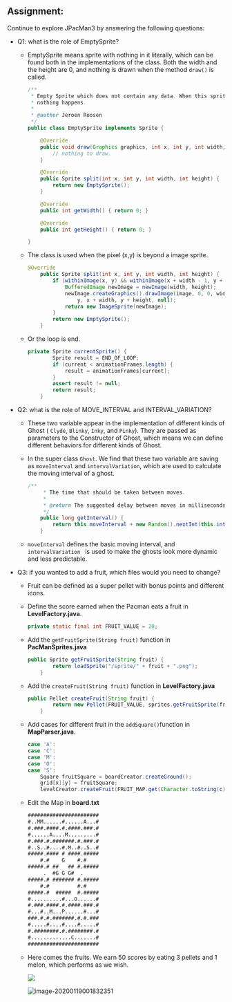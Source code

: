 ## Assignment:
Continue to explore JPacMan3 by answering the following questions:
+ Q1: what is the role of EmptySprite?

  + EmptySprite means sprite with nothing in it literally, which can be found both in the implementations of the class. Both the width and the height are 0, and nothing is drawn when the method `draw()` is called.

    ```java
    /**
     * Empty Sprite which does not contain any data. When this sprite is drawn,
     * nothing happens.
     *
     * @author Jeroen Roosen 
     */
    public class EmptySprite implements Sprite {
    
        @Override
        public void draw(Graphics graphics, int x, int y, int width, int height) {
            // nothing to draw.
        }
    
        @Override
        public Sprite split(int x, int y, int width, int height) {
            return new EmptySprite();
        }
    
        @Override
        public int getWidth() { return 0; }
    
        @Override
        public int getHeight() { return 0; }
    
    }
    ```

  + The class is used when the pixel (x,y) is beyond a image sprite.

    ```java
    @Override
        public Sprite split(int x, int y, int width, int height) {
            if (withinImage(x, y) && withinImage(x + width - 1, y + height - 1)) {
                BufferedImage newImage = newImage(width, height);
                newImage.createGraphics().drawImage(image, 0, 0, width, height, x,
                    y, x + width, y + height, null);
                return new ImageSprite(newImage);
            }
            return new EmptySprite();
        }
    ```

  + Or the loop is end. 

    ```java
    private Sprite currentSprite() {
            Sprite result = END_OF_LOOP;
            if (current < animationFrames.length) {
                result = animationFrames[current];
            }
            assert result != null;
            return result;
        }
    ```

    

+ Q2: what is the role of MOVE_INTERVAL and INTERVAL_VARIATION?

  + These two variable appear in the implementation of different kinds of Ghost ( `Clyde`, `Blinky`, `Inky`, and `Pinky`). They are passed as parameters to the Constructor of Ghost, which means we can define different behaviors for different kinds of Ghost.

  + In the super class `Ghost`. We find that these two variable are saving as `moveInterval` and `intervalVariation`, which are used to calculate the moving interval of a ghost.

    ```java
    /**
         * The time that should be taken between moves.
         *
         * @return The suggested delay between moves in milliseconds.
         */
        public long getInterval() {
            return this.moveInterval + new Random().nextInt(this.intervalVariation);
        }
    
    ```

  + `moveInterval` defines the basic moving interval, and `intervalVariation ` is used to make the ghosts look more dynamic and less predictable.

+ Q3: if you wanted to add a fruit, which files would you need to change?

  + Fruit can be defined as a super pellet with bonus points and different icons.

  + Define the score earned when the Pacman eats a fruit in **LevelFactory.java**.

    ```java
    private static final int FRUIT_VALUE = 20;
    ```

  + Add the `getFruitSprite(String fruit)` function in **PacManSprites.java**

    ```java
    public Sprite getFruitSprite(String fruit) {
            return loadSprite("/sprite/" + fruit + ".png");
        }
    ```

  + Add the `createFruit(String fruit)` function in **LevelFactory.java**

    ```java
    public Pellet createFruit(String fruit) {
            return new Pellet(FRUIT_VALUE, sprites.getFruitSprite(fruit));
        }
    ```

  + Add cases for different fruit in the `addSquare()`function in **MapParser.java**.

    ```java
    case 'A':
    case 'C':
    case 'M':
    case 'O':
    case 'S':
    	Square fruitSquare = boardCreator.createGround();
    	grid[x][y] = fruitSquare;
    	levelCreator.createFruit(FRUIT_MAP.get(Character.toString(c))).occupy(fruitSquare);
    ```

  + Edit the Map in **board.txt**

    ```txt
    #######################
    #..MM......#......A...#
    #.###.####.#.####.###.#
    #......A....M.........#
    #.###.#.#######.#.###.#
    #..S..#....#.M..#..S..#
    #####.#### # ####.#####
        #.#    G    #.#    
    #####.# ##   ## #.#####
         .  #G G G#  .     
    #####.# ####### #.#####
        #.#         #.#    
    #####.#  #####  #.#####
    #..........#...O......#
    #.###.####.#.####.###.#
    #...#..M...P......#...#
    ###.#.#.#######.#.#.###
    #.....#....#....#.....#
    #.########.#.########.#
    #.............C.......#
    #######################
    ```

  + Here comes the fruits. We earn 50 scores by eating 3 pellets and 1 melon, which performs as we wish.

    ![](C:\Users\zeyuh\AppData\Roaming\Typora\typora-user-images\image-20200119002220478.png)

    ![image-20200119001832351](C:\Users\zeyuh\AppData\Roaming\Typora\typora-user-images\image-20200119001832351.png)


